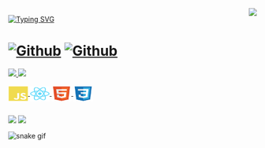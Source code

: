 <img align="right" src="https://visitor-badge.laobi.icu/badge?page_id=Biettt.Biettt">

[![Typing SVG](https://readme-typing-svg.herokuapp.com?color=C9D1D9&lines=Ol%C3%A1++pessoas!!%F0%9F%91%8B;Me+chamo+Gabriela+Marsiglia+)](https://github.com/Biettt)

# [![Github](https://img.shields.io/github/followers/Biettt?label=Follow&style=social)](https://github.com/Biettt) [![Github](https://img.shields.io/github/stars/Biettt?label=Star&style=social)](https://github.com/Biettt)
 <div>
  <a href="https://github.com/Biettt">
  <img height="166em" src="https://github-readme-stats.vercel.app/api?username=Biettt&show_icons=true&theme=radical"/>
  <img height="166em" src="https://github-readme-stats.vercel.app/api/top-langs/?username=Biettt&layout=compact&langs_count=7&theme=radical"/>
</div>
<div style="display: inline_block"><br>
  <img align="center" alt="Biettt-Js" height="30" width="40" src="https://raw.githubusercontent.com/devicons/devicon/master/icons/javascript/javascript-plain.svg">
  <img align="center" alt="Biettt-React" height="30" width="40" src="https://raw.githubusercontent.com/devicons/devicon/master/icons/react/react-original.svg">
  <img align="center" alt="Biettt-HTML" height="30" width="40" src="https://raw.githubusercontent.com/devicons/devicon/master/icons/html5/html5-original.svg">
  <img align="center" alt="Biettt-CSS" height="30" width="40" src="https://raw.githubusercontent.com/devicons/devicon/master/icons/css3/css3-original.svg">
  
</div>
  
  ##
 
<div> 
  <a href = "mailto:gabrielamarsigliaf@gmail.com"><img src="https://img.shields.io/badge/-Gmail-%23333?style=for-the-badge&logo=gmail&logoColor=white" target="_blank"></a>
  <a href="https://www.linkedin.com/in/GabrielaMarsiglia/" target="_blank"><img src="https://img.shields.io/badge/-LinkedIn-%230077B5?style=for-the-badge&logo=linkedin&logoColor=white" target="_blank"></a> 
 
 
 
</div>
 
 ![snake gif](https://github.com/Biettt/Biettt/blob/output/github-contribution-grid-snake.svg)
